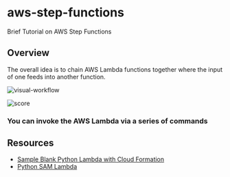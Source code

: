 # aws-step-functions
Brief Tutorial on AWS Step Functions

## Overview

The overall idea is to chain AWS Lambda functions together where the input of one feeds into another function.

![visual-workflow](https://user-images.githubusercontent.com/58792/133004789-b237b7f8-536f-49ff-a84d-bc28a49655a2.png)

![score](https://user-images.githubusercontent.com/58792/133004839-be15f663-e469-4fdd-8ed8-5ba7598a7aee.png)


### You can invoke the AWS Lambda via a series of commands


## Resources

* [Sample Blank Python Lambda with Cloud Formation](https://github.com/awsdocs/aws-lambda-developer-guide/tree/main/sample-apps/blank-python)
* [Python SAM Lambda](https://github.com/awsdocs/aws-lambda-developer-guide/tree/main/sample-apps/blank-python)


